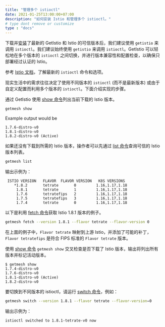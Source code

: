 ```yaml
---
title: "管理多个 istioctl"
date: 2021-01-25T13:00:00+07:00
description: "如何安装 Istio 和管理多个 istioctl。"
# type dont remove or customize
type : "docs"
---
```


下载并[安装](/getistio-cli/install-istio)了最新的 GetIstio 和 Istio 的可信版本后，我们建议使用 `getistio` 来调用 `istioctl`。我们建议始终使用 `getistio` 来调用 `istioctl`。GetIstio 可以轻松地在多个版本的 `istioctl` 之间切换，并进行版本兼容性和配置检查，以确保只部署经过认证的 Istio。

参考 [Istio 文档](https://istio.io/latest/docs/reference/commands/istioctl)，了解最新的 `istioctl` 命令和选项。

现实生活中的需求往往决定了使用不同版本的 `istioctl` (而不是最新版本) 或由于自定义配置而利用多个版本的 `istioctl`。下面介绍实现的步骤。

通过 GetIstio 使用 [show 命令](/getistio-cli/reference/getistio_show)列出当前下载的 Istio 版本。

```sh
getmesh show
```

Example output would be

```text
1.7.6-distro-v0
1.8.1-distro-v0
1.8.2-distro-v0 (Active)
```

如果还没有下载到所需的 Istio 版本，操作者可以先通过 [list 命令](/getistio-cli/reference/getistio_list)查询可信的 Istio 版本列表。

```sh
getmesh list
```

输出示例为：

```text
 ISTIO VERSION   FLAVOR  FLAVOR VERSION   K8S VERSIONS  
    *1.8.2       tetrate       0         1.16,1.17,1.18  
     1.8.1       tetrate       1         1.16,1.17,1.18  
     1.7.6       tetratefips   2         1.16,1.17,1.18  
     1.7.5       tetratefips   3         1.16,1.17,1.18  
     1.7.4       tetrate       0         1.16,1.17,1.18  
```

以下是利用 [fetch 命令](/getistio-cli/reference/getistio_fetch)获取 Istio 1.8.1 版本的例子。

```sh
getmesh fetch --version 1.8.1 --flavor tetrate --flavor-version 0 
```

在上面的例子中，`Flavor tetrate` 映射到上游 Istio，并添加了可能的补丁，`Flavor tetratefips` 是符合 FIPS 标准的 `Flavor tetrate` 版本。

使用 [show 命令](/getistio-cli/reference/getistio_show) `getmesh show` 交叉检查是否下载了 Istio 版本，输出将列出所有版本并标记活动版本。

```text
$ getmesh show
1.7.4-distro-v0
1.7.6-distro-v0
1.8.1-distro-v0 (Active)
1.8.2-distro-v0
```

要切换到不同版本的 istioctl，请运行 [switch 命令](/getistio-cli/reference/getistio_switch)，例如：

```sh
getmesh switch --version 1.8.1 --flavor tetrate --flavor-version=0
```

输出示例为：

```sh
istioctl switched to 1.8.1-tetrate-v0 now
```

